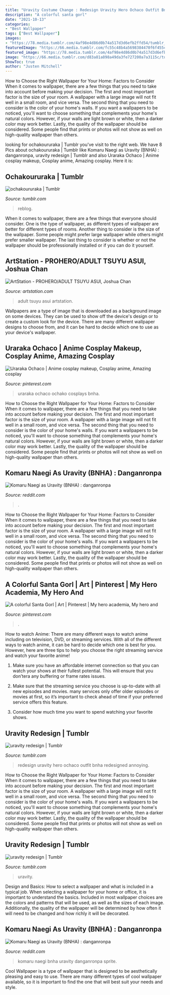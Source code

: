 ```yaml
---
title: "Uravity Costume Change : Redesign Uravity Hero Ochaco Outfit Bnha Redesigned Annoying"
description: "A colorful santa gorl"
date: "2021-10-13"
categories:
- "Best Wallpaper"
tags: ["Best Wallpaper"]
images:
- "https://78.media.tumblr.com/4af98e4d86d0b74a517d3d6efb2ffd54/tumblr_p4qdbmuT6G1w7qh0ro2_500.png"
featuredImage: "https://66.media.tumblr.com/fc55c48b4a5698384470f6f455c94cd9/tumblr_p8gax1w60G1s2i3tno2_500.png"
featured_image: "https://78.media.tumblr.com/4af98e4d86d0b74a517d3d6efb2ffd54/tumblr_p4qdbmuT6G1w7qh0ro2_500.png"
image: "https://66.media.tumblr.com/d83a81a898a49da3fe727200a7a3115c/tumblr_pkexi4r7KJ1v05w0p_540.jpg"
ShowToc: true
author: "Justen Mitchell"
---
```



How to Choose the Right Wallpaper for Your Home: Factors to Consider
When it comes to wallpaper, there are a few things that you need to take into account before making your decision. The first and most important factor is the size of your room. A wallpaper with a large image will not fit well in a small room, and vice versa. 
The second thing that you need to consider is the color of your home's walls. If you want a wallpapers to be noticed, you'll want to choose something that complements your home's natural colors. However, if your walls are light brown or white, then a darker color may work better. 
Lastly, the quality of the wallpaper should be considered. Some people find that prints or photos will not show as well on high-quality wallpaper than others.

	

		
looking for ochakoururaka | Tumblr you've visit to the right web. We have 8 Pics about ochakoururaka | Tumblr like Komaru Naegi as Uravity (BNHA) : danganronpa, uravity redesign | Tumblr and also Uraraka Ochaco | Anime cosplay makeup, Cosplay anime, Amazing cosplay. Here it is:
		
    
## Ochakoururaka | Tumblr

<img loading=lazy src="https://66.media.tumblr.com/fc55c48b4a5698384470f6f455c94cd9/tumblr_p8gax1w60G1s2i3tno2_500.png" onerror="this.onerror=null;this.src='https://tse3.mm.bing.net/th?id=OIP.jYWmZpvguiIuXxvVprOGwgHaLZ&amp;pid=15.1';" alt="ochakoururaka | Tumblr">

_Source: tumblr.com_

>reblog. 

	

When it comes to wallpaper, there are a few things that everyone should consider. One is the type of wallpaper, as different types of wallpaper are better for different types of rooms. Another thing to consider is the size of the wallpaper. Some people might prefer large wallpaper while others might prefer smaller wallpaper. The last thing to consider is whether or not the wallpaper should be professionally installed or if you can do it yourself.

    
## ArtStation - PROHERO/ADULT TSUYU ASUI, Joshua Chan

<img loading=lazy src="https://cdna.artstation.com/p/assets/covers/images/016/364/856/large/joshua-chan-thumbnail.jpg?1551886784" onerror="this.onerror=null;this.src='https://tse4.mm.bing.net/th?id=OIP.pkz4DmlGSgl59wOvOIxo5AHaHa&amp;pid=15.1';" alt="ArtStation - PROHERO/ADULT TSUYU ASUI, Joshua Chan">

_Source: artstation.com_

>adult tsuyu asui artstation. 

	

Wallpapers are a type of image that is downloaded as a background image on some devices. They can be used to show off the device's design or to create a custom look for the device. There are many different wallpaper designs to choose from, and it can be hard to decide which one to use as your device's wallpaper.

    
## Uraraka Ochaco | Anime Cosplay Makeup, Cosplay Anime, Amazing Cosplay

<img loading=lazy src="https://i.pinimg.com/originals/d8/09/ac/d809acc994f3e02e4f6d56676f73638a.jpg" onerror="this.onerror=null;this.src='https://tse4.mm.bing.net/th?id=OIP.90OCiE1KJ5I1G6xk8ULd2wHaHa&amp;pid=15.1';" alt="Uraraka Ochaco | Anime cosplay makeup, Cosplay anime, Amazing cosplay">

_Source: pinterest.com_

>uraraka ochaco ochako cosplays bnha. 

	

How to Choose the Right Wallpaper for Your Home: Factors to Consider
When it comes to wallpaper, there are a few things that you need to take into account before making your decision. The first and most important factor is the size of your room. A wallpaper with a large image will not fit well in a small room, and vice versa. 
The second thing that you need to consider is the color of your home's walls. If you want a wallpapers to be noticed, you'll want to choose something that complements your home's natural colors. However, if your walls are light brown or white, then a darker color may work better. 
Lastly, the quality of the wallpaper should be considered. Some people find that prints or photos will not show as well on high-quality wallpaper than others.

    
## Komaru Naegi As Uravity (BNHA) : Danganronpa

<img loading=lazy src="https://preview.redd.it/03a1fy9mnho21.jpg?auto=webp&amp;s=14e58ee4222ad0251d38a3e8e775ab20d60d8f26" onerror="this.onerror=null;this.src='https://tse4.mm.bing.net/th?id=OIP.h208f5KjMheL8p6Fq2L26QHaHa&amp;pid=15.1';" alt="Komaru Naegi as Uravity (BNHA) : danganronpa">

_Source: reddit.com_

>. 

	

How to Choose the Right Wallpaper for Your Home: Factors to Consider
When it comes to wallpaper, there are a few things that you need to take into account before making your decision. The first and most important factor is the size of your room. A wallpaper with a large image will not fit well in a small room, and vice versa. 
The second thing that you need to consider is the color of your home's walls. If you want a wallpapers to be noticed, you'll want to choose something that complements your home's natural colors. However, if your walls are light brown or white, then a darker color may work better. 
Lastly, the quality of the wallpaper should be considered. Some people find that prints or photos will not show as well on high-quality wallpaper than others.

    
## A Colorful Santa Gorl | Art | Pinterest | My Hero Academia, My Hero And

<img loading=lazy src="https://i.pinimg.com/474x/e4/db/bb/e4dbbb87ea3112607e441ba48b0e01bf.jpg?b=t" onerror="this.onerror=null;this.src='https://tse2.mm.bing.net/th?id=OIP.D6qvSacT0GcSNS0u6xur5wAAAA&amp;pid=15.1';" alt="A colorful Santa Gorl | Art | Pinterest | My hero academia, My hero and">

_Source: pinterest.com_

>. 

	

How to watch Anime: There are many different ways to watch anime including on television, DVD, or streaming services.
With all of the different ways to watch anime, it can be hard to decide which one is best for you. However, here are three tips to help you choose the right streaming service and watch your favorite anime!
1. Make sure you have an affordable internet connection so that you can watch your shows at their fullest potential. This will ensure that you don’tera any buffering or frame rates issues.

2. Make sure that the streaming service you choose is up-to-date with all new episodes and movies. many services only offer older episodes or movies at first, so it’s important to check ahead of time if your preferred service offers this feature.

3. Consider how much time you want to spend watching your favorite shows.

    
## Uravity Redesign | Tumblr

<img loading=lazy src="https://66.media.tumblr.com/d83a81a898a49da3fe727200a7a3115c/tumblr_pkexi4r7KJ1v05w0p_540.jpg" onerror="this.onerror=null;this.src='https://tse4.mm.bing.net/th?id=OIP.hiiE_6ONISwlmMFIl9e-4QHaMR&amp;pid=15.1';" alt="uravity redesign | Tumblr">

_Source: tumblr.com_

>redesign uravity hero ochaco outfit bnha redesigned annoying. 

	

How to Choose the Right Wallpaper for Your Home: Factors to Consider
When it comes to wallpaper, there are a few things that you need to take into account before making your decision. The first and most important factor is the size of your room. A wallpaper with a large image will not fit well in a small room, and vice versa. 
The second thing that you need to consider is the color of your home's walls. If you want a wallpapers to be noticed, you'll want to choose something that complements your home's natural colors. However, if your walls are light brown or white, then a darker color may work better. 
Lastly, the quality of the wallpaper should be considered. Some people find that prints or photos will not show as well on high-quality wallpaper than others.

    
## Uravity Redesign | Tumblr

<img loading=lazy src="https://78.media.tumblr.com/4af98e4d86d0b74a517d3d6efb2ffd54/tumblr_p4qdbmuT6G1w7qh0ro2_500.png" onerror="this.onerror=null;this.src='https://tse4.mm.bing.net/th?id=OIP.yYOaNjB4jESxFCNfX2hHWwHaHb&amp;pid=15.1';" alt="uravity redesign | Tumblr">

_Source: tumblr.com_

>uravity. 

	

Design and Basics: How to select a wallpaper and what is included in a typical job.
When selecting a wallpaper for your home or office, it is important to understand the basics. Included in most wallpaper choices are the colors and patterns that will be used, as well as the sizes of each image. Additionally, the quality of the wallpaper will be determined by how often it will need to be changed and how richly it will be decorated.

    
## Komaru Naegi As Uravity (BNHA) : Danganronpa

<img loading=lazy src="https://i.redd.it/03a1fy9mnho21.jpg" onerror="this.onerror=null;this.src='https://tse3.mm.bing.net/th?id=OIP.s1EbqOtAEJGrzkGFkpsCnAHaHa&amp;pid=15.1';" alt="Komaru Naegi as Uravity (BNHA) : danganronpa">

_Source: reddit.com_

>komaru naegi bnha uravity danganronpa sprite. 

	

Cool Wallpaper is a type of wallpaper that is designed to be aesthetically pleasing and easy to use. There are many different types of cool wallpaper available, so it is important to find the one that will best suit your needs and style.

